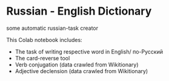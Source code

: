 # Russian - English Dictionary 
some automatic russian-task creator

This Colab notebook includes:
  - The task of writing respective word in English/ по-Русский
  - The card-reverse tool
  - Verb conjugation (data crawled from Wikitionary)
  - Adjective declension (data crawled from Wikitionary)

